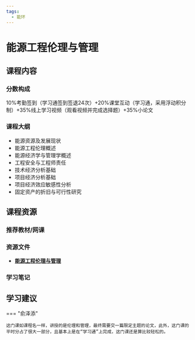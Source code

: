 ```yaml
---
tags:
  - 能环
---
```


# 能源工程伦理与管理

## 课程内容

### 分数构成

10%考勤签到（学习通签到签退24次）+20%课堂互动（学习通，采用浮动积分制）+35%线上学习视频（观看视频并完成选择题）+35%小论文

### 课程大纲

- 能源资源及发展现状
- 能源工程伦理概述
- 能源经济学与管理学概述
- 工程安全与工程师责任
- 技术经济分析基础
- 项目经济分析基础
- 项目经济效应敏感性分析
- 固定资产的折旧与可行性研究

## 课程资源

### 推荐教材/网课

### 资源文件

- [**能源工程伦理与管理**](https://pan.baidu.com/s/1JbIEMX9IW9gV1aXLwdQS3A?pwd=c2q1)

### 学习笔记

## 学习建议

=== "俞泽添"

    这门课如课程名一样，讲授的是伦理和管理，最终需要交一篇限定主题的论文，此外，这门课的平时分占了很大一部分，且基本上是在“学习通”上完成，这门课还是算比较轻松的。


